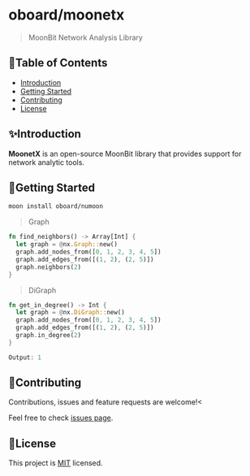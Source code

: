 # oboard/moonetx

> MoonBit Network Analysis Library

## 📖Table of Contents

- [Introduction](#-introduction)
- [Getting Started](#-getting-started)
- [Contributing](#-contributing)
- [License](#-license)

## ✨Introduction

**MoonetX** is an open-source MoonBit library that provides support for network analytic tools.


## 🚀Getting Started

```sh
moon install oboard/numoon
```

> Graph

```rust
fn find_neighbors() -> Array[Int] {
  let graph = @nx.Graph::new()
  graph.add_nodes_from([0, 1, 2, 3, 4, 5])
  graph.add_edges_from([(1, 2), (2, 5)])
  graph.neighbors(2)
}
```

> DiGraph

```rust
fn get_in_degree() -> Int {
  let graph = @nx.DiGraph::new()
  graph.add_nodes_from([0, 1, 2, 3, 4, 5])
  graph.add_edges_from([(1, 2), (2, 5)])
  graph.in_degree(2)
}

Output: 1
```

## 🤝Contributing

Contributions, issues and feature requests are welcome!<

Feel free to check [issues page](https://github.com/oboard/moonetx/issues). 

## 📝License

This project is [MIT](LICENSE.md) licensed.